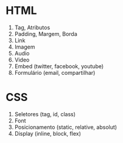 # HTML

1. Tag, Atributos
1. Padding, Margem, Borda 
1. Link
1. Imagem
1. Audio
1. Video
1. Embed (twitter, facebook, youtube)
1. Formulário (email, compartilhar)

# CSS

1. Seletores (tag, id, class)
1. Font
1. Posicionamento (static, relative, absolut)
1. Display (inline, block, flex)

# 
